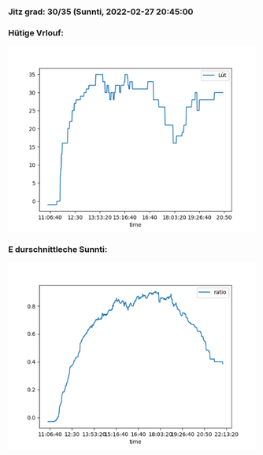 ### Jitz grad: 30/35 (Sunnti, 2022-02-27 20:45:00

### Hütige Vrlouf:
![Graph](Today.png)

### E durschnittleche Sunnti:
![Graph](Sunnti.png)